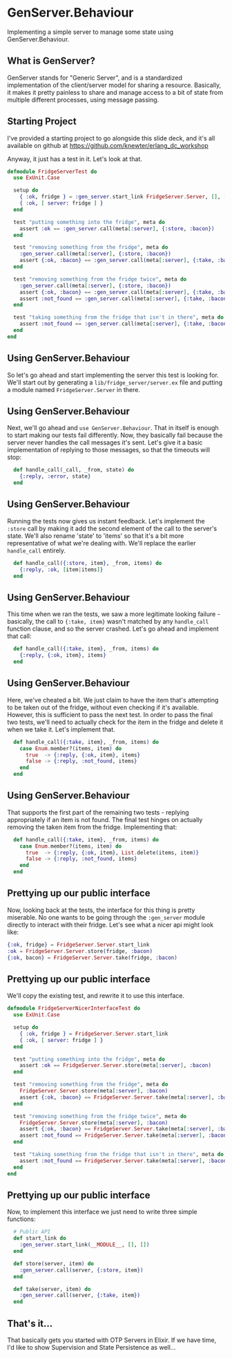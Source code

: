 # GenServer.Behaviour
Implementing a simple server to manage some state using GenServer.Behaviour.


## What is GenServer?
GenServer stands for "Generic Server", and is a standardized implementation of
the client/server model for sharing a resource.  Basically, it makes it pretty
painless to share and manage access to a bit of state from multiple different
processes, using message passing.


## Starting Project
I've provided a starting project to go alongside this slide deck, and it's all
available on github at https://github.com/knewter/erlang_dc_workshop

Anyway, it just has a test in it.  Let's look at that.


```elixir
defmodule FridgeServerTest do
  use ExUnit.Case

  setup do
    { :ok, fridge } = :gen_server.start_link FridgeServer.Server, [], []
    { :ok, [ server: fridge ] }
  end

  test "putting something into the fridge", meta do
    assert :ok == :gen_server.call(meta[:server], {:store, :bacon})
  end

  test "removing something from the fridge", meta do
    :gen_server.call(meta[:server], {:store, :bacon})
    assert {:ok, :bacon} == :gen_server.call(meta[:server], {:take, :bacon})
  end

  test "removing something from the fridge twice", meta do
    :gen_server.call(meta[:server], {:store, :bacon})
    assert {:ok, :bacon} == :gen_server.call(meta[:server], {:take, :bacon})
    assert :not_found == :gen_server.call(meta[:server], {:take, :bacon})
  end

  test "taking something from the fridge that isn't in there", meta do
    assert :not_found == :gen_server.call(meta[:server], {:take, :bacon})
  end
end
```


## Using GenServer.Behaviour
So let's go ahead and start implementing the server this test is looking for.
We'll start out by generating a `lib/fridge_server/server.ex` file and putting a
module named `FridgeServer.Server` in there.


## Using GenServer.Behaviour
Next, we'll go ahead and `use GenServer.Behaviour`.  That in itself is enough to
start making our tests fail differently.  Now, they basically fail because the
server never handles the call messages it's sent.  Let's give it a basic
implementation of replying to those messages, so that the timeouts will stop:

```elixir
  def handle_call(_call, _from, state) do
    {:reply, :error, state}
  end
```


## Using GenServer.Behaviour
Running the tests now gives us instant feedback.  Let's implement the `:store`
call by making it add the second element of the call to the server's state.
We'll also rename 'state' to 'items' so that it's a bit more representative of
what we're dealing with.  We'll replace the earlier `handle_call` entirely.

```elixir
  def handle_call({:store, item}, _from, items) do
    {:reply, :ok, [item|items]}
  end
```


## Using GenServer.Behaviour
This time when we ran the tests, we saw a more legitimate looking failure -
basically, the call to `{:take, item}` wasn't matched by any `handle_call`
function clause, and so the server crashed.  Let's go ahead and implement that
call:

```elixir
  def handle_call({:take, item}, _from, items) do
    {:reply, {:ok, item}, items}
  end
```


## Using GenServer.Behaviour
Here, we've cheated a bit.  We just claim to have the item that's attempting to
be taken out of the fridge, without even checking if it's available.  However,
this is sufficient to pass the next test.  In order to pass the final two tests,
we'll need to actually check for the item in the fridge and delete it when we
take it.  Let's implement that.

```elixir
  def handle_call({:take, item}, _from, items) do
    case Enum.member?(items, item) do
      true  -> {:reply, {:ok, item}, items}
      false -> {:reply, :not_found, items}
    end
  end
```


## Using GenServer.Behaviour
That supports the first part of the remaining two tests - replying appropriately
if an item is not found.  The final test hinges on actually removing the taken
item from the fridge.  Implementing that:

```elixir
  def handle_call({:take, item}, _from, items) do
    case Enum.member?(items, item) do
      true  -> {:reply, {:ok, item}, List.delete(items, item)}
      false -> {:reply, :not_found, items}
    end
  end
```


## Prettying up our public interface
Now, looking back at the tests, the interface for this thing is pretty
miserable.  No one wants to be going through the `:gen_server` module directly
to interact with their fridge.  Let's see what a nicer api might look like:

```elixir
{:ok, fridge} = FridgeServer.Server.start_link
:ok = FridgeServer.Server.store(fridge, :bacon)
{:ok, bacon} = FridgeServer.Server.take(fridge, :bacon)
```


## Prettying up our public interface
We'll copy the existing test, and rewrite it to use this interface.

```elixir
defmodule FridgeServerNicerInterfaceTest do
  use ExUnit.Case

  setup do
    { :ok, fridge } = FridgeServer.Server.start_link
    { :ok, [ server: fridge ] }
  end

  test "putting something into the fridge", meta do
    assert :ok == FridgeServer.Server.store(meta[:server], :bacon)
  end

  test "removing something from the fridge", meta do
    FridgeServer.Server.store(meta[:server], :bacon)
    assert {:ok, :bacon} == FridgeServer.Server.take(meta[:server], :bacon)
  end

  test "removing something from the fridge twice", meta do
    FridgeServer.Server.store(meta[:server], :bacon)
    assert {:ok, :bacon} == FridgeServer.Server.take(meta[:server], :bacon)
    assert :not_found == FridgeServer.Server.take(meta[:server], :bacon)
  end

  test "taking something from the fridge that isn't in there", meta do
    assert :not_found == FridgeServer.Server.take(meta[:server], :bacon)
  end
end
```


## Prettying up our public interface
Now, to implement this interface we just need to write three simple functions:

```elixir
  # Public API
  def start_link do
    :gen_server.start_link(__MODULE__, [], [])
  end

  def store(server, item) do
    :gen_server.call(server, {:store, item})
  end

  def take(server, item) do
    :gen_server.call(server, {:take, item})
  end
```


## That's it...
That basically gets you started with OTP Servers in Elixir.  If we have time,
I'd like to show Supervision and State Persistence as well...
